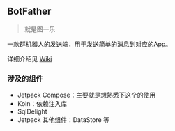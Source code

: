 ## BotFather
> 就是图一乐

一款群机器人的发送端，用于发送简单的消息到对应的App。

详细介绍见 [Wiki](https://www.yuque.com/docs/share/2a20a0f7-65d8-43e7-bbb8-6a8f81ceff4a?)

### 涉及的组件

- Jetpack Compose：主要就是想熟悉下这个的使用
- Koin：依赖注入库
- SqlDelight
- Jetpack 其他组件：DataStore 等
